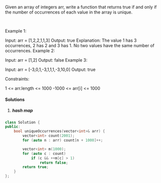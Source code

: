 Given an array of integers arr, write a function that returns true if and only if the number of occurrences of each value in the array is unique.

 

Example 1:

Input: arr = [1,2,2,1,1,3]
Output: true
Explanation: The value 1 has 3 occurrences, 2 has 2 and 3 has 1. No two values have the same number of occurrences.
Example 2:

Input: arr = [1,2]
Output: false
Example 3:

Input: arr = [-3,0,1,-3,1,1,1,-3,10,0]
Output: true
 

Constraints:

1 <= arr.length <= 1000
-1000 <= arr[i] <= 1000

#### Solutions

1. ##### hash map

```c++
class Solution {
public:
    bool uniqueOccurrences(vector<int>& arr) {
        vector<int> count(2001);
        for (auto n : arr) count[n + 1000]++;

        vector<int> m(1000);
        for (auto c : count)
            if (c && ++m[c] > 1)
                return false;
        return true;
    }
};
```